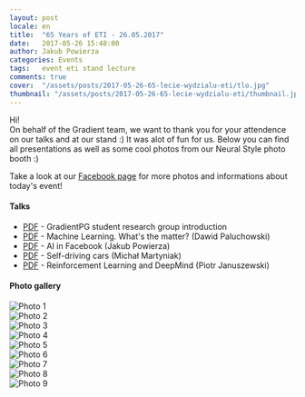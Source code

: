 ```yaml
---
layout: post
locale: en
title:  "65 Years of ETI - 26.05.2017"
date:   2017-05-26 15:48:00
author: Jakub Powierza
categories: Events
tags:	event eti stand lecture
comments: true
cover:  "/assets/posts/2017-05-26-65-lecie-wydzialu-eti/tlo.jpg"
thumbnail: "/assets/posts/2017-05-26-65-lecie-wydzialu-eti/thumbnail.jpg"
---
```


Hi!  
On behalf of the Gradient team, we want to thank you for your attendence on our talks and at our stand :) It was alot of fun for us. Below you can find all presentations as well as some cool photos from our Neural Style photo booth :)

Take a look at our [Facebook page](http://facebook.com/GradientPG/) for more photos and informations about today's event!

#### Talks
- [<i class="fa fa-file-pdf-o" aria-hidden="true"></i> PDF](/pliki/pdf/2017-05-26-65-lecie-wydzialu-eti/Przedstawienie_Kola_Naukowego.pdf) - GradientPG student research group introduction
- [<i class="fa fa-file-pdf-o" aria-hidden="true"></i> PDF](/pliki/pdf/2017-05-26-65-lecie-wydzialu-eti/Uczenie_Maszynowe.pdf) - Machine Learning. What's the matter? (Dawid Paluchowski)
- [<i class="fa fa-file-pdf-o" aria-hidden="true"></i> PDF](/pliki/pdf/2017-05-26-65-lecie-wydzialu-eti/Facebook.pdf) - AI in Facebook (Jakub Powierza)
- [<i class="fa fa-file-pdf-o" aria-hidden="true"></i> PDF](/pliki/pdf/2017-05-26-65-lecie-wydzialu-eti/Autonomiczne_Pojazdy.pdf) - Self-driving cars (Michał Martyniak)
- [<i class="fa fa-file-pdf-o" aria-hidden="true"></i> PDF](/pliki/pdf/2017-05-26-65-lecie-wydzialu-eti/Reinforcement_Learning_DeepMind.pdf) -  Reinforcement Learning and DeepMind (Piotr Januszewski)

#### Photo gallery
![Photo 1](/pliki/jpg/2017-05-26-65-lecie-wydzialu-eti/Image1.jpg)  
![Photo 2](/pliki/jpg/2017-05-26-65-lecie-wydzialu-eti/Image2.jpg)  
![Photo 3](/pliki/jpg/2017-05-26-65-lecie-wydzialu-eti/Image3.jpg)  
![Photo 4](/pliki/jpg/2017-05-26-65-lecie-wydzialu-eti/Image4.jpg)  
![Photo 5](/pliki/jpg/2017-05-26-65-lecie-wydzialu-eti/Image5.jpg)  
![Photo 6](/pliki/jpg/2017-05-26-65-lecie-wydzialu-eti/Image6.jpg)  
![Photo 7](/pliki/jpg/2017-05-26-65-lecie-wydzialu-eti/Image7.jpg)  
![Photo 8](/pliki/jpg/2017-05-26-65-lecie-wydzialu-eti/Image8.jpg)  
![Photo 9](/pliki/jpg/2017-05-26-65-lecie-wydzialu-eti/Image9.jpg)  
